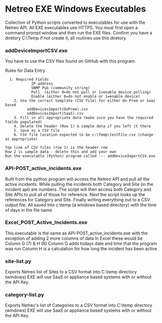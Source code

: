 # Netreo EXE Windows Executables
Collection of Python scripts converted to executables for use with the Netreo API.
All EXE executables use HTTPS.
You must first open a command prompt window and then run the EXE files.
Confirm you have a diretory C:\Temp if not create it, all routines use this diretory.

### addDeviceImportCSV.exe
You have to use the CSV files found on GitHub with this program.

Rules for Data Entry

      1. Required Fields
                IP address
                SNMP Pub (community string)
                Poll  (either 0=do not poll or 1=enable device polling)
                Enable (either 0=do not enable or 1=enable device)
        2. Use the correct template (CSV File) for either On Prem or Saas based
              addDevicesImport(OnPrem).csv
              addDevicesImport(SaaS).csv
        3. Fill in all appropriate data (make sure you have the required fields populated)
        4. Delete the header (Row 1) & sample data if you left it there
        5. Save as a CSV file
        6. CSV file location expected to be c:\Temp\testFile.csv (change as appropriate)

    Top line of CSV files (row 1) is the header row
    Row 2 is sample data - delete this and add your own
    Run the executable (Python) program called --- addDeviceImportCSV.exe

### API-POST_active_incidents.exe
Built from the python program will access the Netreo API and pull all the active incidents. 
While pulling the incidents both Category and Site (in the incident api) are numbers. 
The script will then access both Category and Site APIs to pull all of those for reference. 
Next the script looks up the references for Category and Site. 
Finally writing everything out to a CSV output file.
All saved into c:\temp (a windows based directory) with the time of days in the file name

### Excel_POST_Active_Incidents.exe
This executable is the same as API-POST_active_incidents.exe with the exception of adding 2 more columns of data
In Excel these would be Column G (7) & H (8)
Column G adds todays date and time that the program was run
Column H is a calculation for how long the incident has been active

### site-list.py
Exports Netreo list of Sites to a CSV format into C:\temp directory (windows)
EXE will use SaaS or appliance based systems with or without the API Key.

### category-list.py
Exports Netreo's list of Categories to a CSV format into C:\temp directory (windows)
EXE will use SaaS or appliance based systems with or without the API Key.
